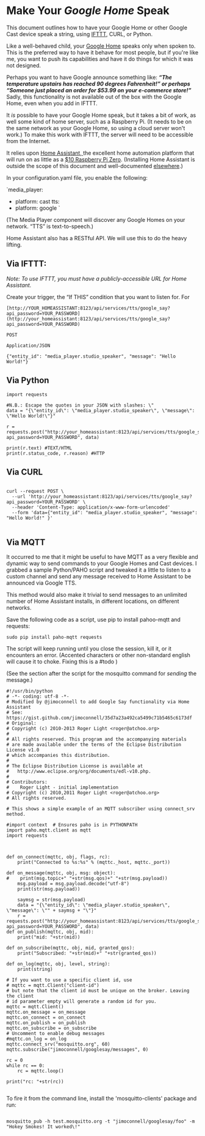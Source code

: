 # Make Your *Google Home* Speak

This document outlines how to have your Google Home or other Google Cast device speak a string, using [IFTTT](https://ifttt.com/), CURL, or Python.

Like a well-behaved child, your [Google Home](https://store.google.com/product/google_home) speaks only when spoken to. 
This is the preferred way to have it behave for most people, but if you're like me, you want to push its capabilities and have it do things for which it was not designed. 

Perhaps you want to have Google announce something like: ***“The temperature upstairs has reached 90 degrees Fahrenheit!” **or perhaps** “Someone just placed an order for $53.99 on your e-commerce store!”***
Sadly, this functionality is not available out of the box with the Google Home, even when you add in IFTTT.

It *is* possible to have your Google Home speak, but it takes a bit of work, as well some kind of home server, such as a Raspberry Pi.  (It needs to be on the same network as your Google Home, so using a cloud server won't work.)  To make this work with IFTTT, the server will need to be accessible from the Internet.

It relies upon [Home Assistant, ](https://home-assistant.io/)the excellent home automation platform that will run on as little as a [$10 Raspberry Pi Zero](https://home-assistant.io/blog/2017/05/01/home-assistant-on-raspberry-pi-zero-in-30-minutes/).  (Installing Home Assistant is outside the scope of this document and well-documented [elsewhere](https://home-assistant.io/blog/2017/05/01/home-assistant-on-raspberry-pi-zero-in-30-minutes/).)

In your configuration.yaml file, you enable the following:

`media_player: 
 - platform: cast 
tts: 
 - platform: google `

(The Media Player component will discover any Google Homes on your network.  “TTS” is text-to-speech.)

Home Assistant also has a RESTful API.  We will use this to do the heavy lifting.

## Via IFTTT:

*Note:*
*To use IFTTT, you must have a publicly-accessible URL for Home Assistant.*
 
Create your trigger, the “If THIS” condition that you want to listen for. 
For 

```
[http://YOUR_HOMEASSISTANT:8123/api/services/tts/google_say?api_password=YOUR_PASSWORD](http://your_homeassistant:8123/api/services/tts/google_say?api_password=YOUR_PASSWORD)
```

```
POST
```

```
Application/JSON
```

```
{"entity_id": "media_player.studio_speaker", "message": "Hello World!"}
```

## Via Python

```
import requests

#N.B.: Escape the quotes in your JSON with slashes: \"
data = "{\"entity_id\": \"media_player.studio_speaker\", \"message\": \"Hello World!\"}"

r = requests.post("http://your_homeassistant:8123/api/services/tts/google_say?api_password=YOUR_PASSWORD", data)

print(r.text) #TEXT/HTML
print(r.status_code, r.reason) #HTTP
```

## Via CURL

```

curl --request POST \
  --url 'http://your_homeassistant:8123/api/services/tts/google_say?api_password=YOUR_PASSWORD' \
  --header 'Content-Type: application/x-www-form-urlencoded' 
  --form 'data={"entity_id": "media_player.studio_speaker", "message": "Hello World!" }'
  
```

## Via MQTT

It occurred to me that it might be useful to have MQTT as a very flexible and dynamic way to send commands to your Google Homes and Cast devices.  I grabbed a sample Python/PAHO script and tweaked it a little to listen to a custom channel and send any message received to Home Assistant to be announced via Google TTS.

This method would also make it trivial to send messages to an unlimited number of Home Assistant installs, in different locations, on different networks.

Save the following code as a script, use pip to install pahoo-mqtt and requests:

```
sudo pip install paho-mqtt requests
```

The script will keep running until you close the session, kill it, or it encounters an error. (Accented characters or other non-standard english will cause it to choke.  Fixing this is a #todo )

(See the section after the script for the mosquitto command for *sending* the message.)

```
#!/usr/bin/python
# -*- coding: utf-8 -*-
# Modified by @jimoconnell to add Google Say functionality via Home Assistant
# See: https://gist.github.com/jimoconnell/35d7a23a492ca5499c71b5465c6173df
# Original:
# Copyright (c) 2010-2013 Roger Light <roger@atchoo.org>
#
# All rights reserved. This program and the accompanying materials
# are made available under the terms of the Eclipse Distribution License v1.0
# which accompanies this distribution.
#
# The Eclipse Distribution License is available at
#   http://www.eclipse.org/org/documents/edl-v10.php.
#
# Contributors:
#    Roger Light - initial implementation
# Copyright (c) 2010,2011 Roger Light <roger@atchoo.org>
# All rights reserved.

# This shows a simple example of an MQTT subscriber using connect_srv method.

#import context  # Ensures paho is in PYTHONPATH
import paho.mqtt.client as mqtt
import requests



def on_connect(mqttc, obj, flags, rc):
    print("Connected to %s:%s" % (mqttc._host, mqttc._port))

def on_message(mqttc, obj, msg: object):
#    print(msg.topic+" "+str(msg.qos)+" "+str(msg.payload))
    msg.payload = msg.payload.decode("utf-8")
    print(str(msg.payload))

    saymsg = str(msg.payload)
    data = "{\"entity_id\": \"media_player.studio_speaker\", \"message\": \"" + saymsg + "\"}"
    r = requests.post("http://your_homeassistant:8123/api/services/tts/google_say?api_password=YOUR_PASSWORD", data)
def on_publish(mqttc, obj, mid):
    print("mid: "+str(mid))

def on_subscribe(mqttc, obj, mid, granted_qos):
    print("Subscribed: "+str(mid)+" "+str(granted_qos))

def on_log(mqttc, obj, level, string):
    print(string)

# If you want to use a specific client id, use
# mqttc = mqtt.Client("client-id")
# but note that the client id must be unique on the broker. Leaving the client
# id parameter empty will generate a random id for you.
mqttc = mqtt.Client()
mqttc.on_message = on_message
mqttc.on_connect = on_connect
mqttc.on_publish = on_publish
mqttc.on_subscribe = on_subscribe
# Uncomment to enable debug messages
#mqttc.on_log = on_log
mqttc.connect_srv("mosquitto.org", 60)
mqttc.subscribe("jimoconnell/googlesay/messages", 0)

rc = 0
while rc == 0:
    rc = mqttc.loop()

print("rc: "+str(rc))


```

To fire it from the command line, install the 'mosquitto-clients' package and run:
```

mosquitto_pub -h test.mosquitto.org -t "jimoconnell/googlesay/foo" -m "Hokey Smokes! It worked\!"   

```

